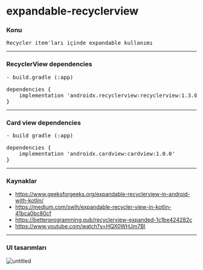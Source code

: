 # expandable-recyclerview

### Konu
<pre>Recycler item'ları içinde expandable kullanımı </pre>

<hr>

### RecyclerView dependencies
<pre>
- build.gradle (:app)

dependencies {
    implementation 'androidx.recyclerview:recyclerview:1.3.0'
}
</pre>

<hr>

### Card view dependencies
<pre>
- build gradle (:app) 

dependencies {
    implementation 'androidx.cardview:cardview:1.0.0'
}
</pre>

<hr>

### Kaynaklar 
- https://www.geeksforgeeks.org/expandable-recyclerview-in-android-with-kotlin/
- https://medium.com/swlh/expandable-recycler-view-in-kotlin-41bca0bc80cf
- https://betterprogramming.pub/recyclerview-expanded-1c1be424282c
- https://www.youtube.com/watch?v=HQX0WHJm7BI

<hr>

### UI tasarımları

![untitled](https://user-images.githubusercontent.com/76566952/235677702-1052b20f-a892-45d7-a758-0b2181c27101.gif)
